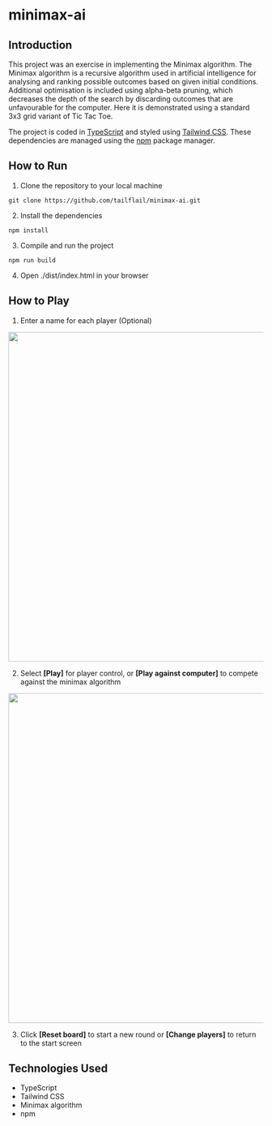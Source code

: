 # minimax-ai

## Introduction

This project was an exercise in implementing the Minimax algorithm. The Minimax algorithm is a recursive algorithm used in artificial intelligence 
for analysing and ranking possible outcomes based on given initial conditions. Additional optimisation is included using alpha-beta pruning, which decreases
the depth of the search by discarding outcomes that are unfavourable for the computer. Here it is demonstrated using a standard 3x3 grid variant of Tic Tac Toe.

The project is coded in [TypeScript](https://www.typescriptlang.org/) and styled using [Tailwind CSS](https://tailwindcss.com/). These dependencies are managed using
the [npm](https://www.npmjs.com/) package manager.

## How to Run

1. Clone the repository to your local machine

`git clone https://github.com/tailflail/minimax-ai.git`

2. Install the dependencies

`npm install`

3. Compile and run the project

`npm run build`

4. Open ./dist/index.html in your browser

## How to Play

1. Enter a name for each player (Optional)

<img src="https://user-images.githubusercontent.com/89919950/215422251-31e42d3e-a45e-4813-8b0a-ddaa1aeabbb8.png" width="650">

2. Select **[Play]** for player control, or **[Play against computer]** to compete against the minimax algorithm

<img src="https://user-images.githubusercontent.com/89919950/215422388-2b796048-1475-4a4b-97f1-557124eeb3b1.png" width="650">

3. Click **[Reset board]** to start a new round or **[Change players]** to return to the start screen

## Technologies Used

- TypeScript
- Tailwind CSS
- Minimax algorithm
- npm
